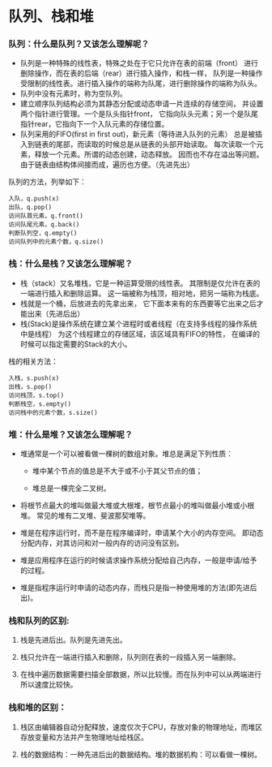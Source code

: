 # 队列、栈和堆

### 队列：什么是队列？又该怎么理解呢？
- 队列是一种特殊的线性表，特殊之处在于它只允许在表的前端（front）
进行删除操作，而在表的后端（rear）进行插入操作，和栈一样，
队列是一种操作受限制的线性表。进行插入操作的端称为队尾，进行删除操作的端称为队头。
- 队列中没有元素时，称为空队列。
- 建立顺序队列结构必须为其静态分配或动态申请一片连续的存储空间，
并设置两个指针进行管理。一个是队头指针front，
它指向队头元素；另一个是队尾指针rear，它指向下一个入队元素的存储位置。
- 队列采用的FIFO(first in first out)，新元素（等待进入队列的元素）
总是被插入到链表的尾部，而读取的时候总是从链表的头部开始读取。
每次读取一个元素，释放一个元素。所谓的动态创建，动态释放。
因而也不存在溢出等问题。由于链表由结构体间接而成，遍历也方便。（先进先出）

队列的方法，列举如下：
~~~
入队，q.push(x)
出队，q.pop()
访问队首元素，q.front()
访问队尾元素，q.back()
判断队列空，q.empty()
访问队列中的元素个数，q.size()
~~~

### 栈：什么是栈？又该怎么理解呢？
- 栈（stack）又名堆栈，它是一种运算受限的线性表。
其限制是仅允许在表的一端进行插入和删除运算。
这一端被称为栈顶，相对地，把另一端称为栈底。
- 栈就是一个桶，后放进去的先拿出来，
它下面本来有的东西要等它出来之后才能出来（先进后出）
- 栈(Stack)是操作系统在建立某个进程时或者线程（在支持多线程的操作系统中是线程）
为这个线程建立的存储区域，该区域具有FIFO的特性，
在编译的时候可以指定需要的Stack的大小。

栈的相关方法：
~~~
入栈，s.push(x)
出栈，s.pop()
访问栈顶，s.top()
判断栈空，s.empty()
访问栈中的元素个数，s.size()
~~~

### 堆：什么是堆？又该怎么理解呢？

- 堆通常是一个可以被看做一棵树的数组对象。堆总是满足下列性质：
    
    - 堆中某个节点的值总是不大于或不小于其父节点的值；
    
    - 堆总是一棵完全二叉树。
    
- 将根节点最大的堆叫做最大堆或大根堆，根节点最小的堆叫做最小堆或小根堆。
常见的堆有二叉堆、斐波那契堆等。

- 堆是在程序运行时，而不是在程序编译时，申请某个大小的内存空间。
即动态分配内存，对其访问和对一般内存的访问没有区别。

- 堆是应用程序在运行的时候请求操作系统分配给自己内存，一般是申请/给予的过程。

- 堆是指程序运行时申请的动态内存，而栈只是指一种使用堆的方法(即先进后出)。

### 栈和队列的区别:

1. 栈是先进后出。队列是先进先出。

2. 栈只允许在一端进行插入和删除，队列则在表的一段插入另一端删除。

3. 在栈中遍历数据需要扫描全部数据，所以比较慢。而在队列中可以从两端进行所以速度比较快。

### 栈和堆的区别：

1. 栈区由编辑器自动分配释放，速度仅次于CPU，存放对象的物理地址，而堆区存放变量和方法并产生物理地址给栈区。

2. 栈的数据结构：一种先进后出的数据结构。堆的数据机构：可以看做一棵树。
